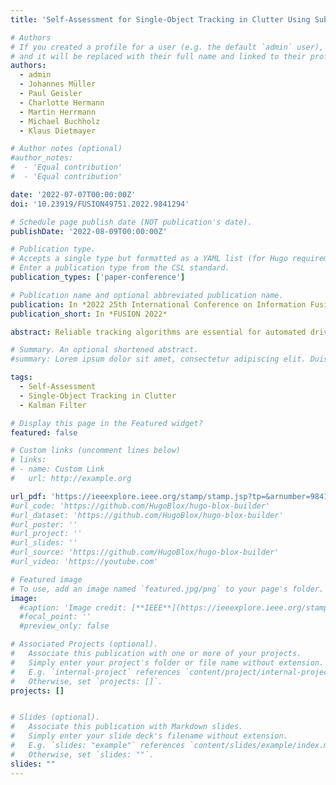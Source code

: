 ```yaml
---
title: 'Self-Assessment for Single-Object Tracking in Clutter Using Subjective Logic'

# Authors
# If you created a profile for a user (e.g. the default `admin` user), write the username (folder name) here
# and it will be replaced with their full name and linked to their profile.
authors:
  - admin
  - Johannes Müller
  - Paul Geisler
  - Charlotte Hermann
  - Martin Herrmann
  - Michael Buchholz
  - Klaus Dietmayer

# Author notes (optional)
#author_notes:
#  - 'Equal contribution'
#  - 'Equal contribution'

date: '2022-07-07T00:00:00Z'
doi: '10.23919/FUSION49751.2022.9841294'

# Schedule page publish date (NOT publication's date).
publishDate: '2022-08-09T00:00:00Z'

# Publication type.
# Accepts a single type but formatted as a YAML list (for Hugo requirements).
# Enter a publication type from the CSL standard.
publication_types: ['paper-conference']

# Publication name and optional abbreviated publication name.
publication: In *2022 25th International Conference on Information Fusion (FUSION)*
publication_short: In *FUSION 2022*

abstract: Reliable tracking algorithms are essential for automated driving. However, the existing consistency measures are not sufficient to meet the increasing safety demands in the automotive sector. Therefore, this work presents a novel method for self-assessment of single-object tracking in clutter based on Kalman filtering and subjective logic. A key feature of the approach is that it additionally provides a measure of the collected statistical evidence in its online reliability scores. In this way, various aspects of reliability, such as the correctness of the assumed measurement noise, detection probability, and clutter rate, can be monitored in addition to the overall assessment based on the available evidence. Here, we present a mathematical derivation of the reference distribution used in our self-assessment module for our studied problem. Moreover, we introduce a formula that describes how a threshold should be chosen for the degree of conflict, the subjective logic comparison measure used for the reliability decision making. Our approach is evaluated in a challenging simulation scenario designed to model adverse weather conditions. The simulations show that our method can significantly improve the reliability checking of single-object tracking in clutter in several aspects.

# Summary. An optional shortened abstract.
#summary: Lorem ipsum dolor sit amet, consectetur adipiscing elit. Duis posuere tellus ac convallis placerat. Proin tincidunt magna sed ex sollicitudin condimentum.

tags:
  - Self-Assessment
  - Single-Object Tracking in Clutter
  - Kalman Filter

# Display this page in the Featured widget?
featured: false

# Custom links (uncomment lines below)
# links:
# - name: Custom Link
#   url: http://example.org

url_pdf: 'https://ieeexplore.ieee.org/stamp/stamp.jsp?tp=&arnumber=9841294'
#url_code: 'https://github.com/HugoBlox/hugo-blox-builder'
#url_dataset: 'https://github.com/HugoBlox/hugo-blox-builder'
#url_poster: ''
#url_project: ''
#url_slides: ''
#url_source: 'https://github.com/HugoBlox/hugo-blox-builder'
#url_video: 'https://youtube.com'

# Featured image
# To use, add an image named `featured.jpg/png` to your page's folder.
image:
  #caption: 'Image credit: [**IEEE**](https://ieeexplore.ieee.org/stamp/stamp.jsp?tp=&arnumber=10920240)'
  #focal_point: ''
  #preview_only: false

# Associated Projects (optional).
#   Associate this publication with one or more of your projects.
#   Simply enter your project's folder or file name without extension.
#   E.g. `internal-project` references `content/project/internal-project/index.md`.
#   Otherwise, set `projects: []`.
projects: []


# Slides (optional).
#   Associate this publication with Markdown slides.
#   Simply enter your slide deck's filename without extension.
#   E.g. `slides: "example"` references `content/slides/example/index.md`.
#   Otherwise, set `slides: ""`.
slides: ""
---
```


